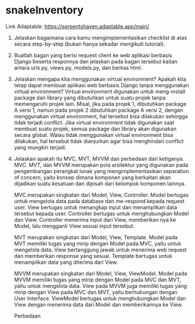 # snakeInventory
Link Adaptable: https://serpentshaven.adaptable.app/main/

1. Jelaskan bagaimana cara kamu mengimplementasikan checklist di atas secara step-by-step (bukan hanya sekadar mengikuti tutorial).


2. Buatlah bagan yang berisi request client ke web aplikasi berbasis Django beserta responnya dan jelaskan pada bagan tersebut kaitan antara urls.py, views.py, models.py, dan berkas html.


3. Jelaskan mengapa kita menggunakan virtual environment? Apakah kita tetap dapat membuat aplikasi web berbasis Django tanpa menggunakan virtual environment?
    Virtual environment digunakan untuk meng-install package dan library yang dibutuhkan untuk suatu projek tanpa memengaruhi projek lain. Misal, jika pada projek 1, dibutuhkan package A versi 1, namun pada projek 2 dibutuhkan package A versi 2, dengan menggunakan virtual environment, hal tersebut bisa dilakukan sehingga tidak terjadi conflict. Jika virtual environment tidak digunakan saat membuat suatu projek, semua package dan library akan digunakan secara global. Walau tidak menggunakan virtual environment bisa dilakukan, hal tersebut tidak dianjurkan agar bisa menghindari conflict yang mungkin terjadi.

4. Jelaskan apakah itu MVC, MVT, MVVM dan perbedaan dari ketiganya.
    MVC. MVT, dan MVVM merupakan pola arsitektur yang digunakan pada pengembangan perangkat lunak yang mengimplementasikan separation of concern, yaitu konsep dimana komponen yang berkaitan akan dijadikan suatu kesatuan dan dipisah dari kelompok komponen lainnya.
    
    MVC merupakan singkatan dari Model, View, Controller.
    Model bertugas untuk mengelola data pada database dan me-respond kepada request user.
    View bertugas untuk menangkap input dan menampilkan data tersebut kepada user.
    Controller bertugas untuk menghubungkan Model dan View. Controller menerima input dari View, memberikan nya ke Model, lalu mengganti View sesuai input tersebut.

    MVT merupakan singkatan dari Model, View, Template.
    Model pada MVT memiliki tugas yang mirip dengan Model pada MVC, yaitu untuk mengelola data.
    View bertanggung jawab untuk menerima web request dan memberikan response yang sesuai.
    Template bertugas untuk menampilkan data yang diterima dari View.

    MVVM merupakan singkatan dari Model, View, ViewModel.
    Model pada MVVM memiliki tugas yang mirip dengan Model pada MVC dan MVT, yaitu untuk mengelola data.
    View pada MVVM juga memiliki tugas yang mirip dengan View pada MVC dan MVT, yaitu berhubungan dengan User Interface.
    ViewModel bertugas untuk menghubungkan Model dan View dengan menerima data dari Model dan memberikannya ke View.

    Perbedaan 